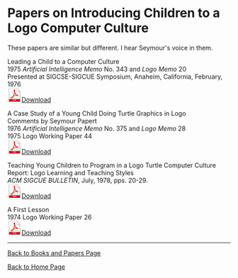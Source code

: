# Papers on Introducing Children to a Logo Computer Culture

These papers are similar but different. I hear Seymour's voice in them.

Leading a Child to a Computer Culture<br/>
1975 *Artificial Intelligence Memo* No. 343 and *Logo Memo* 20<br/>
Presented at SIGCSE-SIGCUE Symposium, Anaheim, California, February, 1976<br/>
![PDF](./images/pdf.png)[Download](./documents/leadingachild.pdf)

A Case Study of a Young Child Doing Turtle Graphics in Logo<br/>
Comments by Seymour Papert<br/>
1976 *Artificial Intelligence Memo* No. 375 and *Logo Memo* 28<br/>
1975 Logo Working Paper 44<br/>
![PDF](./images/pdf.png)[Download](./documents/casestudy.pdf)

Teaching Young Children to Program in a Logo Turtle Computer Culture<br/>
Report: Logo Learning and Teaching Styles<br/>
*ACM SIGCUE BULLETIN*, July, 1978, pps. 20-29.<br/>
![PDF](./images/pdf.png)[Download](./documents/teachingyoungchildren.pdf)

A First Lesson<br/>
1974 Logo Working Paper 26<br/>
![PDF](./images/pdf.png)[Download](./documents/afirstlesson.pdf)

----

[Back to Books and Papers Page](Books.md)

[Back to Home Page](Home.md)
